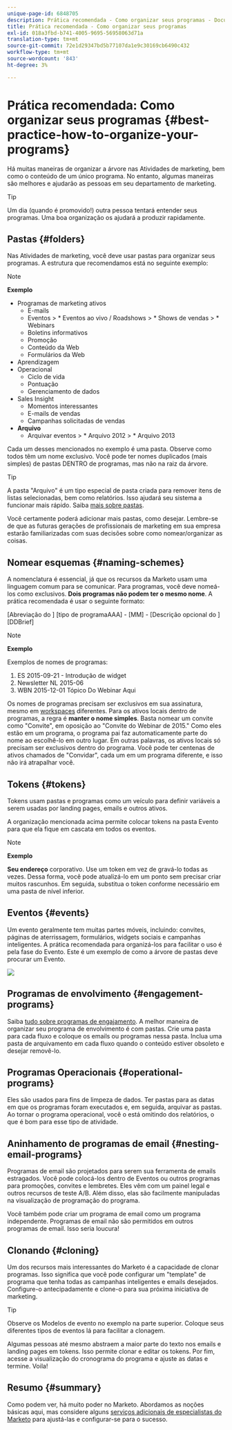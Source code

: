 ```yaml
---
unique-page-id: 6848705
description: Prática recomendada - Como organizar seus programas - Documentos do Marketo - Documentação do produto
title: Prática recomendada - Como organizar seus programas
exl-id: 018a3fbd-b741-4005-9695-56958063d71a
translation-type: tm+mt
source-git-commit: 72e1d29347bd5b77107da1e9c30169cb6490c432
workflow-type: tm+mt
source-wordcount: '843'
ht-degree: 3%

---
```


# Prática recomendada: Como organizar seus programas {#best-practice-how-to-organize-your-programs}

Há muitas maneiras de organizar a árvore nas Atividades de marketing, bem como o conteúdo de um único programa. No entanto, algumas maneiras são melhores e ajudarão as pessoas em seu departamento de marketing.

>[!TIP]
>
>Um dia (quando é promovido!) outra pessoa tentará entender seus programas. Uma boa organização os ajudará a produzir rapidamente.

## Pastas {#folders}

Nas Atividades de marketing, você deve usar pastas para organizar seus programas. A estrutura que recomendamos está no seguinte exemplo:

>[!NOTE]
>
>**Exemplo**
>
>* Programas de marketing ativos
   >   * E-mails
   >   * Eventos
      >      * Eventos ao vivo / Roadshows
      >      * Shows de vendas
      >      * Webinars
   >   * Boletins informativos
   >   * Promoção
   >   * Conteúdo da Web
   >   * Formulários da Web
>* Aprendizagem
>* Operacional
   >   * Ciclo de vida
   >   * Pontuação
   >   * Gerenciamento de dados
>* Sales Insight
   >   * Momentos interessantes
   >   * E-mails de vendas
   >   * Campanhas solicitadas de vendas
>* **Arquivo**
   >   * Arquivar eventos
      >      * Arquivo 2012
      >      * Arquivo 2013


Cada um desses mencionados no exemplo é uma pasta. Observe como todos têm um nome exclusivo. Você pode ter nomes duplicados (mais simples) de pastas DENTRO de programas, mas não na raiz da árvore.

>[!TIP]
>
>A pasta &quot;Arquivo&quot; é um tipo especial de pasta criada para remover itens de listas selecionadas, bem como relatórios. Isso ajudará seu sistema a funcionar mais rápido. Saiba [mais sobre pastas](/help/marketo/product-docs/core-marketo-concepts/miscellaneous/understanding-folders.md).

Você certamente poderá adicionar mais pastas, como desejar. Lembre-se de que as futuras gerações de profissionais de marketing em sua empresa estarão familiarizadas com suas decisões sobre como nomear/organizar as coisas.

## Nomear esquemas {#naming-schemes}

A nomenclatura é essencial, já que os recursos da Marketo usam uma linguagem comum para se comunicar. Para programas, você deve nomeá-los como exclusivos. **Dois programas não podem ter o mesmo nome**. A prática recomendada é usar o seguinte formato:

[Abreviação do ] [tipo de programaAAA] - [MM] - [Descrição opcional do ] [DDBrief]

>[!NOTE]
>
>**Exemplo**
>
>Exemplos de nomes de programas:
>
>1. ES 2015-09-21 - Introdução de widget
>1. Newsletter NL 2015-06
>1. WBN 2015-12-01 Tópico Do Webinar Aqui


Os nomes de programas precisam ser exclusivos em sua assinatura, mesmo em [workspaces](/help/marketo/product-docs/administration/workspaces-and-person-partitions/understanding-workspaces-and-person-partitions.md) diferentes.  Para os ativos locais dentro de programas, a regra é **manter o nome simples**. Basta nomear um convite como &quot;Convite&quot;, em oposição ao &quot;Convite do Webinar de 2015.&quot; Como eles estão em um programa, o programa pai faz automaticamente parte do nome ao escolhê-lo em outro lugar. Em outras palavras, os ativos locais só precisam ser exclusivos dentro do programa. Você pode ter centenas de ativos chamados de &quot;Convidar&quot;, cada um em um programa diferente, e isso não irá atrapalhar você.

## Tokens {#tokens}

Tokens usam pastas e programas como um veículo para definir variáveis a serem usadas por landing pages, emails e outros ativos.

A organização mencionada acima permite colocar tokens na pasta Evento para que ela fique em cascata em todos os eventos.

>[!NOTE]
>
>**Exemplo**
>
>**Seu endereço** corporativo. Use um token em vez de gravá-lo todas as vezes. Dessa forma, você pode atualizá-lo em um ponto sem precisar criar muitos rascunhos. Em seguida, substitua o token conforme necessário em uma pasta de nível inferior.

## Eventos {#events}

Um evento geralmente tem muitas partes móveis, incluindo: convites, páginas de aterrissagem, formulários, widgets sociais e campanhas inteligentes. A prática recomendada para organizá-los para facilitar o uso é pela fase do Evento. Este é um exemplo de como a árvore de pastas deve procurar um Evento.

![](assets/capture.png)

## Programas de envolvimento {#engagement-programs}

Saiba [tudo sobre programas de engajamento](/help/marketo/product-docs/email-marketing/drip-nurturing/creating-an-engagement-program/understanding-engagement-programs.md). A melhor maneira de organizar seu programa de envolvimento é com pastas. Crie uma pasta para cada fluxo e coloque os emails ou programas nessa pasta. Inclua uma pasta de arquivamento em cada fluxo quando o conteúdo estiver obsoleto e desejar removê-lo.

## Programas Operacionais {#operational-programs}

Eles são usados para fins de limpeza de dados. Ter pastas para as datas em que os programas foram executados e, em seguida, arquivar as pastas. Ao tornar o programa operacional, você o está omitindo dos relatórios, o que é bom para esse tipo de atividade.

## Aninhamento de programas de email {#nesting-email-programs}

Programas de email são projetados para serem sua ferramenta de emails estragados. Você pode colocá-los dentro de Eventos ou outros programas para promoções, convites e lembretes. Eles vêm com um painel legal e outros recursos de teste A/B. Além disso, elas são facilmente manipuladas na visualização de programação do programa.

Você também pode criar um programa de email como um programa independente. Programas de email não são permitidos em outros programas de email. Isso seria loucura!

## Clonando {#cloning}

Um dos recursos mais interessantes do Marketo é a capacidade de clonar programas. Isso significa que você pode configurar um &quot;template&quot; de programa que tenha todas as campanhas inteligentes e emails desejados. Configure-o antecipadamente e clone-o para sua próxima iniciativa de marketing.

>[!TIP]
>
>Observe os Modelos de evento no exemplo na parte superior. Coloque seus diferentes tipos de eventos lá para facilitar a clonagem.

Algumas pessoas até mesmo abstraem a maior parte do texto nos emails e landing pages em tokens. Isso permite clonar e editar os tokens. Por fim, acesse a visualização do cronograma do programa e ajuste as datas e termine. Voila!

## Resumo {#summary}

Como podem ver, há muito poder no Marketo. Abordamos as noções básicas aqui, mas considere alguns [serviços adicionais de especialistas do Marketo](https://www.marketo.com/services/) para ajustá-las e configurar-se para o sucesso.
